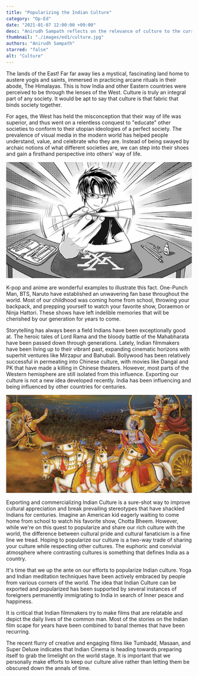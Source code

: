 ```yaml
---
title: "Popularizing the Indian Culture"
category: "Op-Ed"
date: "2021-01-07 12:00:00 +09:00"
desc: "Anirudh Sampath reflects on the relevance of culture to the current world and why India needs to start exporting and popularising this facet."
thumbnail: "./images/ed1/culture.jpg"
authors: "Anirudh Sampath"
starred: "false"
alt: "Culture"
---
```


The lands of the East! Far far away lies a mystical, fascinating land home to austere yogis and saints, immersed in practicing arcane rituals in their abode, The Himalayas. This is how India and other Eastern countries were perceived to be through the lenses of the West. Culture is truly an integral part of any society. It would be apt to say that culture is that fabric that binds society together.

For ages, the West has held the misconception that their way of life was superior, and thus went on a relentless conquest to "educate" other societies to conform to their utopian ideologies of a perfect society.
The prevalence of visual media in the modern world has helped people understand, value, and celebrate who they are. Instead of being swayed by archaic notions of what different societies are, we can step into their shoes and gain a firsthand perspective into others' way of life.

![Anime](./images/ed1/anim.jpg)

K-pop and anime are wonderful examples to illustrate this fact.  One-Punch Man, BTS, Naruto have established an unwavering fan base throughout the world. Most of our childhood was coming home from school, throwing your backpack, and prepping yourself to watch your favorite show, Doraemon or Ninja Hattori. These shows have left indelible memories that will be cherished by our generation for years to come.

Storytelling has always been a field Indians have been exceptionally good at. The heroic tales of Lord Rama and the bloody battle of the Mahabharata have been passed down through generations. Lately, Indian filmmakers have been living up to their vibrant past, expanding cinematic horizons with superhit ventures like Mirzapur and Bahubali. Bollywood has been relatively successful in permeating into Chinese culture, with movies like Dangal and PK that have made a killing in Chinese theaters. However, most parts of the Western hemisphere are still isolated from this influence. Exporting our culture is not a new idea developed recently. India has been influencing and being influenced by other countries for centuries.

![Mahabharat](./images/ed1/mahabharat.jpg)

Exporting and commercializing  Indian Culture is a sure-shot way to improve cultural appreciation and break prevailing stereotypes that have shackled Indians for centuries. Imagine an American kid eagerly waiting to come home from school to watch his favorite show, Chotta Bheem. However, while we're on this quest to popularize and share our rich culture with the world, the difference between cultural pride and cultural fanaticism is a fine line we tread. Hoping to popularize our culture is a two-way trade of sharing your culture while respecting other cultures.
The euphoric and convivial atmosphere where contrasting cultures is something that defines India as a country.

It's time that we up the ante on our efforts to popularize Indian culture. Yoga and Indian meditation techniques have been actively embraced by people from various corners of the world. The idea that Indian Culture can be exported and popularized has been supported by several instances of foreigners permanently immigrating to India in search of Inner peace and happiness.


It is critical that Indian filmmakers try to make films that are relatable and depict the daily lives of the common man. Most of the stories on the Indian film scape for years have been combined to banal themes that have been recurring.


The recent flurry of creative and engaging films like Tumbadd, Masaan, and Super Deluxe indicates that Indian Cinema is heading towards preparing itself to grab the limelight on the world stage.
It is important that we personally make efforts to keep our culture alive rather than letting them be obscured down the annals of time.


